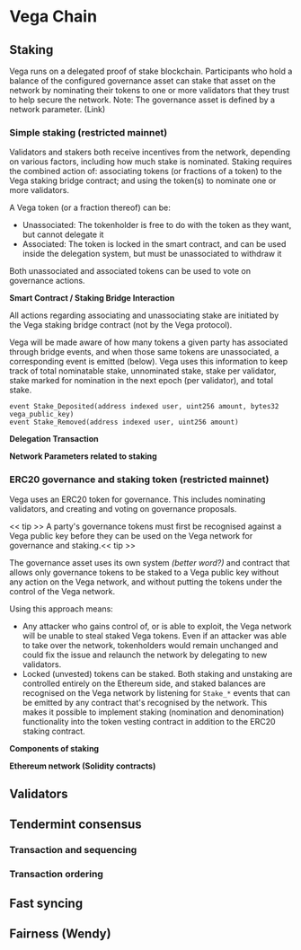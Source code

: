 # Vega Chain 
 ## Staking
Vega runs on a delegated proof of stake blockchain. Participants who hold a balance of the configured governance asset can stake that asset on the network by nominating their tokens to one or more validators that they trust to help secure the network. Note: The governance asset is defined by a network parameter. (Link)


 ### Simple staking (restricted mainnet) 
 Validators and stakers both receive incentives from the network, depending on various factors, including how much stake is nominated. Staking requires the combined action of: associating tokens (or fractions of a token) to the Vega staking bridge contract; and using the token(s) to nominate one or more validators. 

A Vega token (or a fraction thereof) can be:

- Unassociated: The tokenholder is free to do with the token as they want, but cannot delegate it
- Associated: The token is locked in the smart contract, and can be used inside the delegation system, but must be unassociated to withdraw it

Both unassociated and associated tokens can be used to vote on governance actions. 

**Smart Contract / Staking Bridge Interaction**

All actions regarding associating and unassociating stake are initiated by the Vega staking bridge contract (not by the Vega protocol). 

Vega will be made aware of how many tokens a given party has associated through bridge events, and when those same tokens are unassociated, a corresponding event is emitted (below). Vega uses this information to keep track of total nominatable stake, unnominated stake, stake per validator, stake marked for nomination in the next epoch (per validator), and total stake. 

```  
event Stake_Deposited(address indexed user, uint256 amount, bytes32 vega_public_key)
event Stake_Removed(address indexed user, uint256 amount)
```  
**Delegation Transaction**

**Network Parameters related to staking**

 ### ERC20 governance and staking token (restricted mainnet)

Vega uses an ERC20 token for governance. This includes nominating validators, and creating and voting on governance proposals. 

<< tip >> A party's governance tokens must first be recognised against a Vega public key before they can be used on the Vega network for governance and staking.<< tip >>

The governance asset uses its own system *(better word?)* and contract that allows only governance tokens to be staked to a Vega public key without any action on the Vega network, and without putting the tokens under the control of the Vega network. 

Using this approach means: 
- Any attacker who gains control of, or is able to exploit, the Vega network will be unable to steal staked Vega tokens. Even if an attacker was able to take over the network, tokenholders would remain unchanged and could fix the issue and relaunch the network by delegating to new validators.
- Locked (unvested) tokens can be staked. Both staking and unstaking are controlled entirely on the Ethereum side, and staked balances are recognised on the Vega network by listening for `Stake_*` events that can be emitted by any contract that's recognised by the network. This makes it possible to implement staking (nomination and denomination) functionality into the token vesting contract in addition to the ERC20 staking contract.

**Components of staking**

**Ethereum network (Solidity contracts)** 

 ## Validators
 ## Tendermint consensus
  ### Transaction and sequencing
  ### Transaction ordering
 ## Fast syncing
 ## Fairness (Wendy) 
